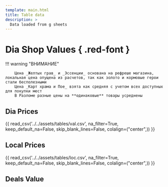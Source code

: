 ```yaml
---
template: main.html
title: Table data
description: >
  Data loaded from g sheets
---
```


# Dia Shop Values { .red-font }

!!! warning "ВНИМАНИЕ"

        Цена _Желтых грав_ и _Эссенции_ основана на рефреше магазина, локальная цена опущена из расчетов, так как золото и кормовые герои стали бесполезными  
        Цена _Карт храма и Пое_ взята как средняя с учетом всех доступных для покупки мест    
        В Разломе разные цены на **одинаковые** товары усреднены   

<!-- {{ read_excel('../../assets/tables/AFKDiavalues.xlsx', engine='openpyxl', na_filter=False) }} -->

## Dia Prices

{{ read_csv('../../assets/tables/val.csv', na_filter=True, keep_default_na=False, skip_blank_lines=False, colalign=("center",)) }}

## Local Prices

{{ read_csv('../../assets/tables/loc.csv', na_filter=True, keep_default_na=False, skip_blank_lines=False, colalign=("center",)) }}

## Deals Value
